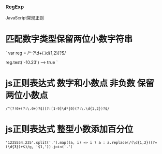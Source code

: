 ### RegExp
JavaScript常规正则

# 匹配数字类型保留两位小数字符串
`
var reg = /^-?\d+(\.\d{1,2})?$/

reg.test('-10.23')
--> true
`
# js正则表达式 数字和小数点 非负数 保留两位小数点
`
  /^(?!0+(?:\.0+)?$)(?:[1-9]\d*|0)(?:\.\d{1,2})?$/
`
# js正则表达式 整型小数添加百分位
`
'1235554.235'.split('.').map((a, i) => i ? a : a.replace(/(\d{1,2})(?=(\d{3})+$)/g, '$1,')).join('.')
`
